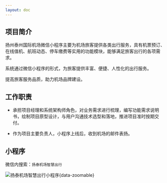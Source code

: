 ```yaml
---
layout: doc
---
```


## 项目简介 ##

扬州泰州国际机场微信小程序主要为机场旅客提供各类出行服务，具有机票预订、在线值机、航班动态、停车缴费等实用的功能模块，能够满足旅客出行的各项需求。
>
系统通过微信小程序的形式，为旅客提供丰富、便捷、人性化的出行服务。
>
提高旅客服务品质，助力机场品牌建设。

## 工作职责 ##

- 承担项目经理和系统架构师角色，对业务需求进行梳理，编写功能需求说明书，绘制项目原型设计，与用户沟通技术选型和落地，推进项目准时按期交付。

- 作为项目主要负责人，小程序上线后，收到机场的邮件表扬。

## 小程序 ##

微信内搜索：`扬泰机场智慧出行`

![扬泰机场智慧出行小程序](/images/cmono-%E5%BE%AE%E4%BF%A1%E5%9B%BE%E7%89%87_20230718132006.jpg){data-zoomable}

<ClientOnly>
  <BackgroundCleaner />
</ClientOnly>

<script lang="ts" setup>
import BackgroundCleaner from '@/components/BackgroundCleaner.vue'
</script>
